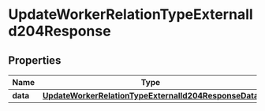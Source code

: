 

# UpdateWorkerRelationTypeExternalId204Response


## Properties

| Name | Type | Description | Notes |
|------------ | ------------- | ------------- | -------------|
|**data** | [**UpdateWorkerRelationTypeExternalId204ResponseData**](UpdateWorkerRelationTypeExternalId204ResponseData.md) |  |  [optional] |



